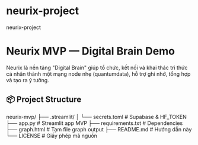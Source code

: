 # neurix-project
neurix-project
# Neurix MVP — Digital Brain Demo

Neurix là nền tảng "Digital Brain" giúp tổ chức, kết nối và khai thác tri thức cá nhân thành một mạng node nhẹ (quantumdata), hỗ trợ ghi nhớ, tổng hợp và tạo ra ý tưởng.

## 📦 Project Structure

neurix-mvp/
├── .streamlit/
│ └── secrets.toml # Supabase & HF_TOKEN
├── app.py # Streamlit app MVP
├── requirements.txt # Dependencies
├── graph.html # Tạm file graph output
├── README.md # Hướng dẫn này
└── LICENSE # Giấy phép mã nguồn

